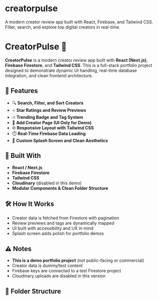 # creatorpulse
A modern creator review app built with React, Firebase, and Tailwind CSS. Filter, search, and explore top digital creators in real-time.
# CreatorPulse 🎯

**CreatorPulse** is a modern creator review app built with **React (Next.js)**, **Firebase Firestore**, and **Tailwind CSS**. This is a full-stack portfolio project designed to demonstrate dynamic UI handling, real-time database integration, and clean frontend architecture.

## 🚀 Features

- 🔍 **Search, Filter, and Sort Creators**
- ⭐️ **Star Ratings and Review Previews**
- 🔥 **Trending Badge and Tag System**
- 📄 **Add Creator Page (UI Only for Demo)**
- 🌐 **Responsive Layout with Tailwind CSS**
- ⏱️ **Real-Time Firebase Data Loading**
- 💅 **Custom Splash Screen and Clean Aesthetics**

## 🧱 Built With

- **React / Next.js**
- **Firebase Firestore**
- **Tailwind CSS**
- **Cloudinary** (disabled in this demo)
- **Modular Components & Clean Folder Structure**

## 🛠️ How It Works

- Creator data is fetched from Firestore with pagination
- Review previews and tags are dynamically mapped
- UI built with accessibility and UX in mind
- Splash screen adds polish for portfolio demos

## ⚠️ Notes

- **This is a demo portfolio project** (not public-facing or commercial)
- Creator data is dummy/test content
- Firebase keys are connected to a test Firestore project
- Cloudinary uploads are disabled in this version

## 📁 Folder Structure

